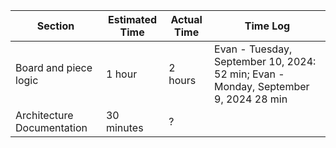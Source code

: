 |         Section       | Estimated Time | Actual Time | Time Log |
| --------------------- | -------------- | ----------- | -------- |
| Board and piece logic |      1 hour    |   2 hours   | Evan - Tuesday, September 10, 2024: 52 min; Evan - Monday, September 9, 2024 28 min |
| Architecture Documentation | 30 minutes | ? |  |